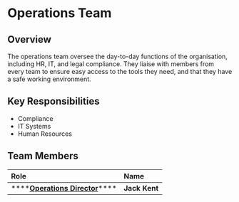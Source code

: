 # Operations Team

## Overview

The operations team oversee the day-to-day functions of the organisation, including HR, IT, and legal compliance. They liaise with members from every team to ensure easy access to the tools they need, and that they have a safe working environment.

## Key Responsibilities

* Compliance
* IT Systems
* Human Resources

## Team Members

| Role | Name |
| :--- | :--- |
| \*\*\*\*[**Operations Director**](operations-director.md)\*\*\*\* | **Jack Kent** |



